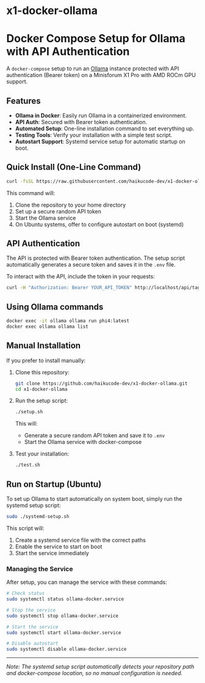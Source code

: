 # x1-docker-ollama

# Docker Compose Setup for Ollama with API Authentication

A `docker-compose` setup to run an [Ollama](https://ollama.com/) instance protected with API authentication (Bearer token) on a Minisforum X1 Pro with AMD ROCm GPU support.

## Features
- **Ollama in Docker**: Easily run Ollama in a containerized environment.
- **API Auth**: Secured with Bearer token authentication.
- **Automated Setup**: One-line installation command to set everything up.
- **Testing Tools**: Verify your installation with a simple test script.
- **Autostart Support**: Systemd service setup for automatic startup on boot.

## Quick Install (One-Line Command)

```bash
curl -fsSL https://raw.githubusercontent.com/haikucode-dev/x1-docker-ollama/main/install.sh | bash
```

This command will:
1. Clone the repository to your home directory
2. Set up a secure random API token
3. Start the Ollama service
4. On Ubuntu systems, offer to configure autostart on boot (systemd)

## API Authentication

The API is protected with Bearer token authentication. The setup script automatically generates a secure token and saves it in the `.env` file.

To interact with the API, include the token in your requests:

```bash
curl -H "Authorization: Bearer YOUR_API_TOKEN" http://localhost/api/tags
```

## Using Ollama commands

```bash
docker exec -it ollama ollama run phi4:latest
docker exec ollama ollama list
```

## Manual Installation

If you prefer to install manually:

1. Clone this repository:
   ```bash
   git clone https://github.com/haikucode-dev/x1-docker-ollama.git
   cd x1-docker-ollama
   ```

2. Run the setup script:
   ```bash
   ./setup.sh
   ```

   This will:
   - Generate a secure random API token and save it to `.env`
   - Start the Ollama service with docker-compose

3. Test your installation:
   ```bash
   ./test.sh
   ```

## Run on Startup (Ubuntu)

To set up Ollama to start automatically on system boot, simply run the systemd setup script:

```bash
sudo ./systemd-setup.sh
```

This script will:
1. Create a systemd service file with the correct paths
2. Enable the service to start on boot
3. Start the service immediately

### Managing the Service

After setup, you can manage the service with these commands:

```bash
# Check status
sudo systemctl status ollama-docker.service

# Stop the service
sudo systemctl stop ollama-docker.service

# Start the service
sudo systemctl start ollama-docker.service

# Disable autostart
sudo systemctl disable ollama-docker.service
```

---

*Note: The systemd setup script automatically detects your repository path and docker-compose location, so no manual configuration is needed.*
